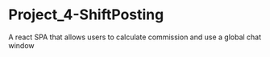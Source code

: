 # Project_4-ShiftPosting
A react SPA that allows users to calculate commission and use a global chat window

